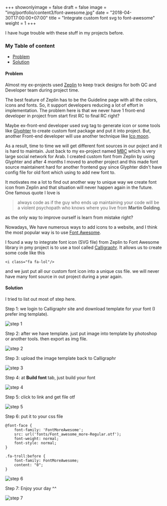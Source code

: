 +++
showonlyimage = false
draft = false
image = "img/portfolio/content3/font-awesome.jpg"
date = "2018-04-30T17:00:00+07:00"
title = "Integrate custom font svg to font-awesome"
weight = 1
+++

I have huge trouble with these stuff in my projects before.
<!--more-->

### My Table of content
- [Problem](#problem)
- [Solution](#solution)

#### Problem <a name="problem"></a>

Almost my ex-projects used [Zeplin](https://zeplin.io/) to keep track designs for both QC and Developer team during project time.

The best feature of Zeplin has to be the Guideline page with all the colors, icons and fonts. So, it support developers reducing a lot of effort in implementation. The problem here is that we never have 1 front-end developer in project from start first RC to final RC right?

Maybe ex-front-end developer used svg tag to generate icon or some tools like [Glyphter](https://glyphter.com/) to create custom font package and put it into project. But, another Front-end developer will use another technique like [Ico moon](https://icomoon.io/).

As a result, time to time we will get different font sources in our poject and it is hard to maintain. Just back to my ex-project named [MBC](http://mbc.net/) which is very large social network for Arab. I created custom font from Zeplin by using Glyphter and after 4 months I moved to another project and this made font source maintainent hard for another frontend guy since Glyphter didn't have config file for old font which using to add new font to.

It motivates me a lot to find out another way to unique way we create font icon from Zeplin and that situation will never happen again in the future. One famous quote I love is

> always code as if the guy who ends up maintaining your code will be a violent psychopath who knows where you live from **Martin Golding**.

as the only way to improve ourself is learn from mistake right?

Nowadays, We have numerous ways to add icons to a website, and I think the most popular way is to use [Font Awesome](https://fontawesome.com/icons?d=gallery).

I found a way to integrate font icon (SVG file) from Zeplin to Font Awesome library in pmy project is to use a tool called [Calligraphr](https://www.calligraphr.com/en/). It allows us to create some code like this

```
<i class="fa fa-lol"/>
```

and we just put all our custom font icon into a unique css file. we will never have many font source in out project during a year again.

#### Solution <a name="solution"></a>

I tried to list out most of step here.

Step 1: we login to Calligraphr site and download template for your font (I prefer img template).

![step 1][1]

Step 2: after we have template. just put image into template by photoshop or another tools. then export as img file.

![step 2][2]

Step 3: upload the image template back to Calligraphr

![step 3][3]

Step 4: at **Build font** tab, just build your font

![step 4][4]

Step 5: click to link and get file otf

![step 5][5]

Step 6: put it to your css file

```
@font-face {
    font-family: 'FontMoreAwesome';
    src: url('fonts/Font_awesome_more-Regular.otf');
    font-weight: normal;
    font-style: normal;
}

.fa-troll:before {
    font-family: FontMoreAwesome;
    content: "0";
}
```

![step 6][6]

Step 7: Enjoy your day ^^

![step 7][7]

[1]: /my-blog/img/portfolio/content3/step1.jpg
[2]: /my-blog/img/portfolio/content3/step2.jpg
[3]: /my-blog/img/portfolio/content3/step3.jpg
[4]: /my-blog/img/portfolio/content3/step4.jpg
[5]: /my-blog/img/portfolio/content3/step5.jpg
[6]: /my-blog/img/portfolio/content3/step6.jpg
[7]: /my-blog/img/portfolio/content3/step7.jpg